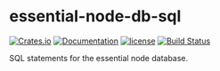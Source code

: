 # essential-node-db-sql

[![Crates.io][crates-badge]][crates-url]
[![Documentation][docs-badge]][docs-url]
[![license][apache-badge]][apache-url]
[![Build Status][actions-badge]][actions-url]

[crates-badge]: https://img.shields.io/crates/v/essential-node-db-sql.svg
[crates-url]: https://crates.io/crates/essential-node-db-sql
[docs-badge]: https://docs.rs/essential-node-db-sql/badge.svg
[docs-url]: https://docs.rs/essential-node-db-sql
[apache-badge]: https://img.shields.io/badge/license-APACHE-blue.svg
[apache-url]: LICENSE
[actions-badge]: https://github.com/essential-contributions/essential-node/workflows/ci/badge.svg
[actions-url]: https://github.com/essential-contributions/essential-node/actions

SQL statements for the essential node database.
